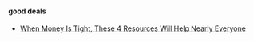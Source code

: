 #### good deals
- [When Money Is Tight, These 4 Resources Will Help Nearly Everyone](https://partners.thepennyhoarder.com/when-money-is-tight-ca-ff-prt/?aff_id=390&utm_source=firefox&utm_medium=paidnative&aff_sub3=when-money-is-tight-CA)